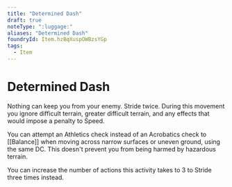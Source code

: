 ```yaml
---
title: "Determined Dash"
draft: true
noteType: ":luggage:"
aliases: "Determined Dash"
foundryId: Item.hzBqXuspOWBzsYGp
tags:
  - Item
---
```


# Determined Dash

Nothing can keep you from your enemy. Stride twice. During this movement you ignore difficult terrain, greater difficult terrain, and any effects that would impose a penalty to Speed.

You can attempt an Athletics check instead of an Acrobatics check to [[Balance]] when moving across narrow surfaces or uneven ground, using the same DC. This doesn't prevent you from being harmed by hazardous terrain.

You can increase the number of actions this activity takes to 3 to Stride three times instead.
